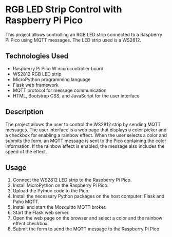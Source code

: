 <h1>RGB LED Strip Control with Raspberry Pi Pico</h1>
<p>This project allows controlling an RGB LED strip connected to a Raspberry Pi Pico using MQTT messages. The LED strip used is a WS2812.</p>
<h2>Technologies Used</h2>
<ul>
<li>Raspberry Pi Pico W microcontroller board</li>
<li>WS2812 RGB LED strip</li>
<li>MicroPython programming language</li>
<li>Flask web framework</li>
<li>MQTT protocol for message communication</li>
<li>HTML, Bootstrap CSS, and JavaScript for the user interface</li>
</ul>
<h2>Description</h2>
<p>The project allows the user to control the WS2812 strip by sending MQTT messages. The user interface is a web page that displays a color picker and a checkbox for enabling a rainbow effect. When the user selects a color and submits the form, an MQTT message is sent to the Pico containing the color information. If the rainbow effect is enabled, the message also includes the speed of the effect.</p>
<h2>Usage</h2>
<ol>
<li>Connect the WS2812 LED strip to the Raspberry Pi Pico.</li>
<li>Install MicroPython on the Raspberry Pi Pico.</li>
<li>Upload the Python code to the Pico.</li>
<li>Install the necessary Python packages on the host computer: Flask and Paho MQTT.</li>
<li>Install and start the Mosquitto MQTT broker.</li>
<li>Start the Flask web server.</li>
<li>Open the web page on the browser and select a color and the rainbow effect checkbox.</li>
<li>Submit the form to send the MQTT message to the Raspberry Pi Pico.</li>
</ol>